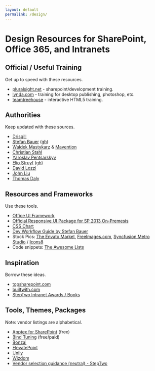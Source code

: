 ```yaml
---
layout: default
permalink: /design/
---
```

# Design Resources for SharePoint, Office 365, and Intranets

## Official / Useful Training

Get up to speed with these resources.

*   [pluralsight.net](http://pluralsight.net) - sharepoint/development training.
*   [lynda.com](http://lynda.com) - training for desktop publishing, photoshop, etc.
*   [teamtreehouse](http://teamtreehouse.com) - interactive HTML5 training.

## Authorities

Keep updated with these sources.

*   [Drisgill](http://blog.drisgill.com) 
*   [Stefan Bauer](http://n8d.at) ([gh](https://github.com/StfBauer?tab=repositories))
*   [Waldek Mastykarz](http://blog.mastykarz.nl) & [Mavention](http://www.mavention.com/blog)
*   [Christian Stahl](http://chrisstahl.wordpress.com)
*   [Yaroslav Pentsarskyy](http://www.sharemuch.com)
*   [Elio Struyf](http://www.eliostruyf.com) ([gh](https://github.com/estruyf))
*   [David Lozzi](https://davidlozzi.com)
*   [John Liu](http://johnliu.net)
*   [Thomas Daly](https://thomasdaly.net)

## Resources and Frameworks

Use these tools.

*   [Office UI Framework](https://blogs.office.com/2015/08/31/introducing-office-ui-fabric-your-key-to-designing-add-ins-for-office/)
*   [Official Responsive UI Package for SP 2013 On-Premesis](https://dev.office.com/blogs/announcing-responsive-ui-package-for-sharepoint-on-premises-2013-2016)
*   [CSS Chart](http://sharepointexperience.com/csschart/csschart.html)
*   [Dev Workflow Guide by Stefan Bauer](http://www.n8d.at/blog/how-i-develop-in-sharepoint-and-office-365-now/)
*   Stock Pics: [The Envato Market](https://market.envato.com/), [FreeImages.com](http://freeimages.com), [Syncfusion Metro Studio](https://www.syncfusion.com/downloads/metrostudio) / [Icons8](https://icons8.com/)
*   Code snippets: [The Awesome Lists](https://github.com/sindresorhus/awesome)

## Inspiration

Borrow these ideas.

*   [topsharepoint.com](http://www.topsharepoint.com/)
*   [builtwith.com](http://builtwith.com/)
*   [StepTwo Intranet Awards / Books](http://www.steptwo.com.au/)


## Tools, Themes, Packages

Note: vendor listings are alphabetical.

*   [Apptex for SharePoint](http://spapptex.com/) (free)
*   [Bind Tuning](http://bindtuning.com) (free/paid)
*   [Bonzai](http://bonzai-intranet.com/)
*   [ElevatePoint](http://elevatepoint.com/)
*   [Unily](https://www.unily.com/)
*   [Wizdom](http://www.wizdom-intranet.com/)
*   [Vendor selection guidance (neutral) - StepTwo](http://www.steptwo.com.au/papers/out-of-the-box-intranet-solution/)
